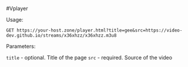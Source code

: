 #Vplayer

Usage:

```
GET https://your-host.zone/player.html?title=gee&src=https://video-dev.github.io/streams/x36xhzz/x36xhzz.m3u8
```

Parameters: 

`title` - optional. Title of the page
`src` - required. Source of the video